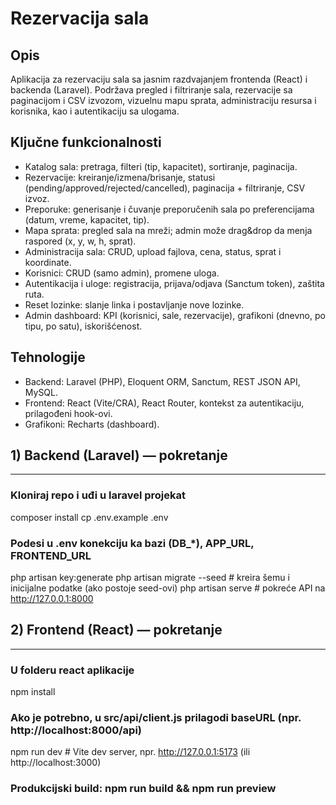 # Rezervacija sala  

## Opis
Aplikacija za rezervaciju sala sa jasnim razdvajanjem frontenda (React) i backenda (Laravel).
Podržava pregled i filtriranje sala, rezervacije sa paginacijom i CSV izvozom, vizuelnu mapu sprata,
administraciju resursa i korisnika, kao i autentikaciju sa ulogama.

## Ključne funkcionalnosti
- Katalog sala: pretraga, filteri (tip, kapacitet), sortiranje, paginacija.
- Rezervacije: kreiranje/izmena/brisanje, statusi (pending/approved/rejected/cancelled),
  paginacija + filtriranje, CSV izvoz.
- Preporuke: generisanje i čuvanje preporučenih sala po preferencijama (datum, vreme, kapacitet, tip).
- Mapa sprata: pregled sala na mreži; admin može drag&drop da menja raspored (x, y, w, h, sprat).
- Administracija sala: CRUD, upload fajlova, cena, status, sprat i koordinate.
- Korisnici: CRUD (samo admin), promene uloga.
- Autentikacija i uloge: registracija, prijava/odjava (Sanctum token), zaštita ruta.
- Reset lozinke: slanje linka i postavljanje nove lozinke.
- Admin dashboard: KPI (korisnici, sale, rezervacije), grafikoni (dnevno, po tipu, po satu), iskorišćenost.

## Tehnologije
- Backend: Laravel (PHP), Eloquent ORM, Sanctum, REST JSON API, MySQL.
- Frontend: React (Vite/CRA), React Router, kontekst za autentikaciju, prilagođeni hook-ovi.
- Grafikoni: Recharts (dashboard).

 

## 1) Backend (Laravel) — pokretanje
---------------------------------
### Kloniraj repo i uđi u laravel projekat
composer install
cp .env.example .env
### Podesi u .env konekciju ka bazi (DB_*), APP_URL, FRONTEND_URL
php artisan key:generate
php artisan migrate --seed   # kreira šemu i inicijalne podatke (ako postoje seed-ovi)
php artisan serve            # pokreće API na http://127.0.0.1:8000

## 2) Frontend (React) — pokretanje
--------------------------------
### U folderu react aplikacije
npm install
### Ako je potrebno, u src/api/client.js prilagodi baseURL (npr. http://localhost:8000/api)
npm run dev                  # Vite dev server, npr. http://127.0.0.1:5173 (ili http://localhost:3000)
### Produkcijski build: npm run build && npm run preview

 
 
